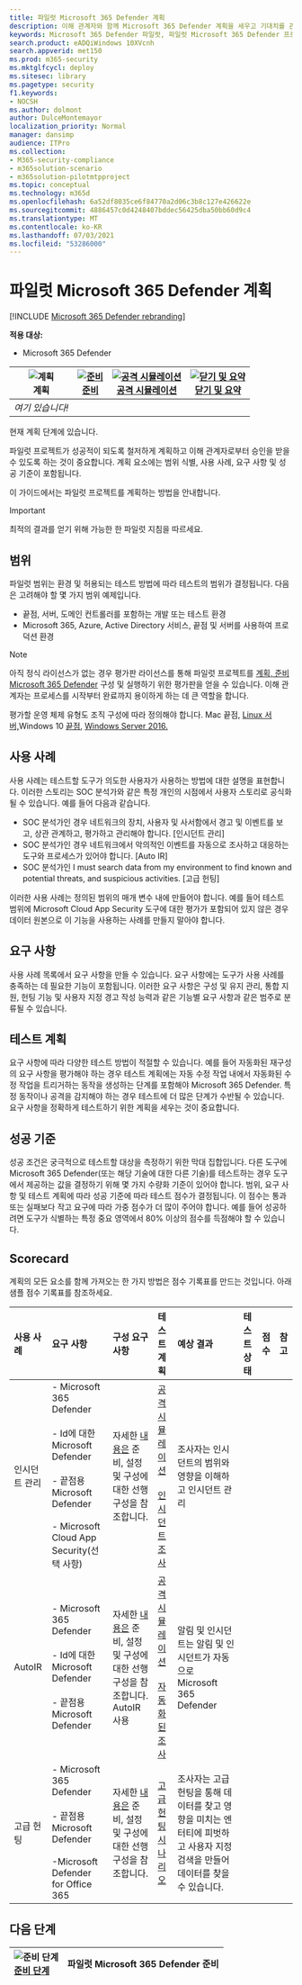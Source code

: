 ```yaml
---
title: 파일럿 Microsoft 365 Defender 계획
description: 이해 관계자와 함께 Microsoft 365 Defender 계획을 세우고 기대치를 관리하고 성공적인 결과를 보장합니다.
keywords: Microsoft 365 Defender 파일럿, 파일럿 Microsoft 365 Defender 프로젝트 계획, 프로덕션 Microsoft 365 Defender 평가, Microsoft 365 Defender 파일럿 프로젝트, 사이버 보안, 고급 영구 위협, 엔터프라이즈 보안, 장치, 장치, ID, 사용자, 데이터, 응용 프로그램, 인시던트, 자동화된 조사 및 수정, 고급 헌팅
search.product: eADQiWindows 10XVcnh
search.appverid: met150
ms.prod: m365-security
ms.mktglfcycl: deploy
ms.sitesec: library
ms.pagetype: security
f1.keywords:
- NOCSH
ms.author: dolmont
author: DulceMontemayor
localization_priority: Normal
manager: dansimp
audience: ITPro
ms.collection:
- M365-security-compliance
- m365solution-scenario
- m365solution-pilotmtpproject
ms.topic: conceptual
ms.technology: m365d
ms.openlocfilehash: 6a52df8035ce6f84770a2d06c3b8c127e426622e
ms.sourcegitcommit: 4886457c0d4248407bddec56425dba50bb60d9c4
ms.translationtype: MT
ms.contentlocale: ko-KR
ms.lasthandoff: 07/03/2021
ms.locfileid: "53286000"
---
```

# <a name="planning-your-pilot-microsoft-365-defender-project"></a>파일럿 Microsoft 365 Defender 계획 

[!INCLUDE [Microsoft 365 Defender rebranding](../includes/microsoft-defender.md)]


**적용 대상:**
- Microsoft 365 Defender

|![계획](../../media/phase-diagrams/1-planning.png)<br/>계획|[![준비](../../media/phase-diagrams/2-prepare.png)](prepare-m365d-eval.md)<br/>[준비](prepare-m365d-eval.md) | [![공격 시뮬레이션](../../media/phase-diagrams/3-simluate.png)](m365d-pilot-simulate.md)<br/>[공격 시뮬레이션](m365d-pilot-simulate.md) | [![닫기 및 요약](../../media/phase-diagrams/4-summary.png)](m365d-pilot-close.md)<br/>[닫기 및 요약](m365d-pilot-close.md)|
|--|--|--|--|
|*여기 있습니다!*| | | |

현재 계획 단계에 있습니다.

파일럿 프로젝트가 성공적이 되도록 철저하게 계획하고 이해 관계자로부터 승인을 받을 수 있도록 하는 것이 중요합니다. 계획 요소에는 범위 식별, 사용 사례, 요구 사항 및 성공 기준이 포함됩니다.

이 가이드에서는 파일럿 프로젝트를 계획하는 방법을 안내합니다. 

>[!IMPORTANT]
>최적의 결과를 얻기 위해 가능한 한 파일럿 지침을 따르세요.


## <a name="scope"></a>범위

파일럿 범위는 환경 및 허용되는 테스트 방법에 따라 테스트의 범위가 결정됩니다. 다음은 고려해야 할 몇 가지 범위 예제입니다.

- 끝점, 서버, 도메인 컨트롤러를 포함하는 개발 또는 테스트 환경
- Microsoft 365, Azure, Active Directory 서비스, 끝점 및 서버를 사용하여 프로덕션 환경

>[!NOTE]
>아직 정식 라이선스가 없는 경우 평가판 라이선스를 통해 파일럿 프로젝트를 [계획, 준비Microsoft 365 Defender](m365d-evaluation.md?ocid=cx-docs-MTPtriallab) 구성 및 실행하기 위한 평가판을 얻을 수 있습니다. 이해 관계자는 프로세스를 시작부터 완료까지 용이하게 하는 데 큰 역할을 합니다.

평가할 운영 체제 유형도 조직 구성에 따라 정의해야 합니다. Mac 끝점, [](/windows/security/threat-protection/microsoft-defender-atp/microsoft-defender-atp-mac#system-requirements) [Linux 서버,](/windows/security/threat-protection/microsoft-defender-atp/microsoft-defender-atp-linux#system-requirements)Windows 10 [끝점,](/windows/security/threat-protection/microsoft-defender-atp/minimum-requirements#supported-windows-versions) [Windows Server 2016.](/windows/security/threat-protection/microsoft-defender-atp/minimum-requirements#supported-windows-versions)

## <a name="use-cases"></a>사용 사례

사용 사례는 테스트할 도구가 의도한 사용자가 사용하는 방법에 대한 설명을 표현합니다. 이러한 스토리는 SOC 분석가와 같은 특정 개인의 시점에서 사용자 스토리로 공식화될 수 있습니다. 예를 들어 다음과 같습니다.

- SOC 분석가인 경우 네트워크의 장치, 사용자 및 사서함에서 경고 및 이벤트를 보고, 상관 관계하고, 평가하고 관리해야 합니다. [인시던트 관리]
- SOC 분석가인 경우 네트워크에서 악의적인 이벤트를 자동으로 조사하고 대응하는 도구와 프로세스가 있어야 합니다. [Auto IR]
- SOC 분석가인 I must search data from my environment to find known and potential threats, and suspicious activities. [고급 헌팅]

이러한 사용 사례는 정의된 범위의 매개 변수 내에 만들어야 합니다. 예를 들어 테스트 범위에 Microsoft Cloud App Security 도구에 대한 평가가 포함되어 있지 않은 경우 데이터 원본으로 이 기능을 사용하는 사례를 만들지 말아야 합니다.

## <a name="requirements"></a>요구 사항

사용 사례 목록에서 요구 사항을 만들 수 있습니다. 요구 사항에는 도구가 사용 사례를 충족하는 데 필요한 기능이 포함됩니다. 이러한 요구 사항은 구성 및 유지 관리, 통합 지원, 헌팅 기능 및 사용자 지정 경고 작성 능력과 같은 기능별 요구 사항과 같은 범주로 분류될 수 있습니다.

## <a name="test-plan"></a>테스트 계획

요구 사항에 따라 다양한 테스트 방법이 적절할 수 있습니다. 예를 들어 자동화된 재구성의 요구 사항을 평가해야 하는 경우 테스트 계획에는 자동 수정 작업 내에서 자동화된 수정 작업을 트리거하는 동작을 생성하는 단계를 포함해야 Microsoft 365 Defender. 특정 동작이나 공격을 감지해야 하는 경우 테스트에 더 많은 단계가 수반될 수 있습니다. 요구 사항을 정확하게 테스트하기 위한 계획을 세우는 것이 중요합니다.

## <a name="success-criteria"></a>성공 기준

성공 조건은 궁극적으로 테스트할 대상을 측정하기 위한 막대 집합입니다. 다른 도구에 Microsoft 365 Defender(또는 해당 기술에 대한 다른 기술)를 테스트하는 경우 도구에서 제공하는 값을 결정하기 위해 몇 가지 수량화 기준이 있어야 합니다. 범위, 요구 사항 및 테스트 계획에 따라 성공 기준에 따라 테스트 점수가 결정됩니다. 이 점수는 통과 또는 실패보다 작고 요구에 따라 가중 점수가 더 많이 주어야 합니다. 예를 들어 성공하려면 도구가 식별하는 특정 중요 영역에서 80% 이상의 점수를 득점해야 할 수 있습니다.

## <a name="scorecard"></a>Scorecard

계획의 모든 요소를 함께 가져오는 한 가지 방법은 점수 기록표를 만드는 것입니다. 아래 샘플 점수 기록표를 참조하세요.

| 사용 사례 | 요구 사항 | 구성 요구 사항 | 테스트 계획 | 예상 결과 | 테스트 상태 | 점수 | 참고 |
|:-------|:-------|:-------|:-------|:-------|:-------|:-------|:-------|
|인시던트 관리|- Microsoft 365 Defender </br></br>- Id에 대한 Microsoft Defender </br></br>- 끝점용 Microsoft Defender </br></br>- Microsoft Cloud App Security(선택 사항)|자세한 [내용은](m365d-evaluation.md?ocid=cx-docs-MTPtriallab) 준비, 설정 및 구성에 대한 선행 구성을 참조합니다. |[공격 시뮬레이션](m365d-pilot-simulate.md) <br></br>[인시던트 조사](./m365d-pilot-simulate.md#investigate-an-incident) |조사자는 인시던트의 범위와 영향을 이해하고 인시던트 관리||||
|AutoIR|- Microsoft 365 Defender </br></br>- Id에 대한 Microsoft Defender </br></br>- 끝점용 Microsoft Defender |자세한 [내용은](m365d-evaluation.md?ocid=cx-docs-MTPtriallab) 준비, 설정 및 구성에 대한 선행 구성을 참조합니다. <br>AutoIR 사용  |[공격 시뮬레이션](m365d-pilot-simulate.md) <br></br>[자동화된 조사](m365d-pilot-simulate.md#automated-investigation-and-remediation) |알림 및 인시던트는 알림 및 인시던트가 자동으로 Microsoft 365 Defender||||
|고급 헌팅|- Microsoft 365 Defender </br></br>- 끝점용 Microsoft Defender </br></br>-Microsoft Defender for Office 365 |자세한 [내용은](m365d-evaluation.md?ocid=cx-docs-MTPtriallab) 준비, 설정 및 구성에 대한 선행 구성을 참조합니다.|[고급 헌팅 시나리오](./m365d-pilot-simulate.md#advanced-hunting-scenario) |조사자는 고급 헌팅을 통해 데이터를 찾고 영향을 미치는 엔터티에 피벗하고 사용자 지정 검색을 만들어 데이터를 찾을 수 있습니다.||||

## <a name="next-step"></a>다음 단계

|![준비 단계](../../media/mtp/prep.png) <br>[준비 단계](prepare-m365d-eval.md) | 파일럿 Microsoft 365 Defender 준비
|:-------|:-----|
